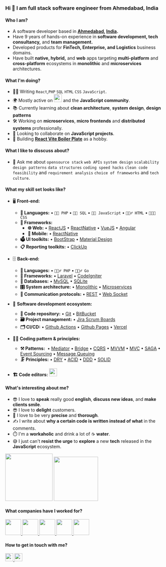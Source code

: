 ### Hi 👋 I am full stack software engineer from Ahmedabad, India

<!--
**bhavikg-dev/bhavikg-dev** is a ✨ _special_ ✨ repository because its `README.md` (this file) appears on your GitHub profile.

Here are some ideas to get you started:
-->
#### Who I am?
- A software developer based in **[Ahmedabad](https://en.wikipedia.org/wiki/Ahmedabad), [India](https://en.wikipedia.org/wiki/India).** 
- Have 9 years of hands-on experience in **software development, tech consultancy,** and **team management.** 
- Developed products for **FinTech, Enterprise, and Logistics** business domains.
- Have built **native, hybrid,** and **web** apps targeting **multi-platform** and **cross-platform** ecosystems in **monolithic** and **microservices** architectures.

#### What I'm doing?
- 👨‍💻 Writing `React`,`PHP` `SQL` `HTML` `CSS` `JavaScript`.
- 🌍 Mostly active on <a href="https://www.linkedin.com/in/bhavik-gajera/"><img src="https://cdn-icons-png.flaticon.com/512/174/174857.png" height=25></a> <!--[LinkedIn](https://www.linkedin.com/in/bhavik-gajera/)--> and the **JavaScript community**.
- 📚 Currently learning about **clean architecture**, **system design**, **design patterns**
- 🛠️ Working on **microservices**, **micro frontends** and **distributed systems** professionally.
- 👯 Looking to collaborate on **JavaScript projects**.
- 🥰 Building **[React Vite Boiler Plate](https://github.com/bhavikg-dev/react-tsx-vite-arch)** as a hobby.

#### What I like to disscuss about? 
- 💬 Ask me about `opensource stack` `web APIs` `system design` `scalability` `design patterns` `data structures` `coding speed hacks` `clean code` `feasibility` and `requirement analysis` `choice of frameworks` and `tech culture`.

#### What my skill set looks like?
- 🖥 **Front-end:** 
  - **📜 Languages:** • `🧙🏻 PHP` • `👨‍🏭 SQL` • `👨‍🔧 JavaScript` • `🧚🏻‍♂️ HTML` • `👨🏻‍🎨 CSS`
  - **🔬 Frameworks:**  
    - **🌐 Web:** • [ReactJS](https://reactjs.org/) • [ReactNative](https://reactnative.dev/) • [VueJS](https://vuejs.org/)  • [Angular](https://angular.io/) 
    - **📱 Mobile:** • [ReactNative](https://reactnative.dev/)
  - **🗳 UI toolkits:** • [BootStrap](https://getbootstrap.com/) • [Material Design](https://material.io/)
  - **📋 Reporting toolkits:** • [ClickUp](https://clickup.com/)
- 🗄️ **Back-end:**
  - **📜 Languages:** • `🧙🏻‍♂️ PHP` • `🧙🏻‍♂️ Go`
  - **🔭 Frameworks:** • [Laravel](https://laravel.com/) • [CodeIgniter](https://codeigniter.com/)
  - **💾 Databases:** • [MySQL](https://www.mysql.com/) • [SQLite](https://www.sqlite.org/index.html)
  - **🎛 System architecture:** • [Monolithic](https://microservices.io/patterns/monolithic.html) • [Microservices](https://microservices.io/patterns/microservices.html)
  - **🔌 Communication protocols:** • [REST](https://docs.microsoft.com/en-us/azure/architecture/best-practices/api-design) • [Web Socket](https://developer.mozilla.org/en-US/docs/Web/API/WebSockets_API)
- 🎡 **Software development ecosystem:**
  - **📁 Code repository:** • [Git](https://git-scm.com/) • [BitBucket](https://bitbucket.org/product)
  - **🗃 Project management:** • [Jira Scrum Boards](https://www.atlassian.com/software/jira/features/scrum-boards)
  - **🗂 CI/CD:** • [Github Actions](https://github.com/features/actions) • [Github Pages](https://pages.github.com/) • [Vercel](https://vercel.com/)
- 🧙‍♂️ **Coding pattern & principles:**
  - **⚒ Patterns:**  • [Mediator](https://en.wikipedia.org/wiki/Mediator_pattern) • [Bridge](https://en.wikipedia.org/wiki/Bridge_pattern) • [CQRS](https://en.wikipedia.org/wiki/Command%E2%80%93query_separation#Command_Query_Responsibility_Separation) • [MVVM](https://en.wikipedia.org/wiki/Model%E2%80%93view%E2%80%93viewmodel) • [MVC](https://en.wikipedia.org/wiki/Model%E2%80%93view%E2%80%93controller) • [SAGA](https://microservices.io/patterns/data/saga.html) • [Event Sourcing](https://microservices.io/patterns/data/event-sourcing.html) • [Message Queuing](https://www.cloudamqp.com/blog/what-is-message-queuing.html)
  - **🗜 Principles:** • [DRY](https://en.wikipedia.org/wiki/Don%27t_repeat_yourself#:~:text=%22Don%27t%20repeat%20yourself%22,data%20normalization%20to%20avoid%20redundancy.) • [ACID](https://en.wikipedia.org/wiki/ACID) • [DDD](https://en.wikipedia.org/wiki/Domain-driven_design) • [SOLID](https://www.digitalocean.com/community/conceptual_articles/s-o-l-i-d-the-first-five-principles-of-object-oriented-design)
  
- **🏗️ Code editors:**
<a href="https://code.visualstudio.com/"><img src="https://seeklogo.com/images/V/visual-studio-code-logo-449D71944F-seeklogo.com.png" height=25 /></a>
  
#### What's interesting about me?  
  - 😎 I love to **speak** really good **english**, **discuss new ideas**, and **make clients smile**.
  - 😎 I love to **delight** customers.
  - 🧐 I love to be very **precise** and **thorough**.
  - ✍️ I write about **why a certain code is written instead of what** in the comments.
  - ⏱️ I'm a **workaholic** and drink a lot of ☕ **water**.
  - 😅 I just can't **resist the urge** to **explore** a new **tech** released in the **JavaScript** ecosystem.
<!--Github Stats-->
<p float="left">
<img height="150em" src="https://github-readme-stats.vercel.app/api?username=bhavikg-dev&show_icons=true&hide_border=true&&count_private=true&include_all_commits=true" /> 
<img height="140em" src="https://github-readme-stats.vercel.app/api/top-langs/?username=bhavikg-dev&show_icons=true&hide_border=true&layout=compact&langs_count=10"/>
</p>

#### What companies have I worked for?
<p left="center">
  <a href="https://www.elegantthemes.com/">
    <img src="https://www.elegantthemes.com/images/logo-light.svg" height=50 />
  </a>
  <a href="https://elamant.com/">
    <img src="https://elamant.com/wp-content/uploads/2022/03/E-logo_96x96.png" height=50 />
  </a>
  <a href="https://imaginovation.net/">
    <img src="https://imaginovation.net/img/Imaginovation-Logo.svg" height=50 />
  </a>
  <a href="https://www.iima.ac.in/">
    <img src="https://www.iima.ac.in/assets/images/logo-with-name-new.png" height=50 />
  </a>
  <a href="https://www.onexpand.co.uk/">
    <img src="https://www.onexpand.co.uk/wp-content/uploads/2022/08/Screen-Shot-2018-01-05-at-16.09.42-1.png" height=50 />
  </a>
</p>

#### How to get in touch with me?
<p left="center">
<a href="https://www.linkedin.com/in/bhavik-gajera/">
  <img src="https://img.shields.io/badge/linkedin-%230077B5.svg?&style=for-the-badge&logo=linkedin&logoColor=white" height=25>
</a> 
<a href="mailto:bhavikg.dev@gmail.com">
  <img src="https://img.shields.io/badge/Gmail-D14836?style=for-the-badge&logo=gmail&logoColor=white" height=25>
</a>
</p>


<!--
**bhavikg-dev/bhavikg-dev** is a ✨ _special_ ✨ repository because its `README.md` (this file) appears on your GitHub profile.

Here are some ideas to get you started:

- 🔭 I’m currently working on ...
- 🌱 I’m currently learning ...
- 👯 I’m looking to collaborate on ...
- 🤔 I’m looking for help with ...
- 💬 Ask me about ...
- 📫 How to reach me: ...
- 😄 Pronouns: ...
- ⚡ Fun fact: ...
-->
